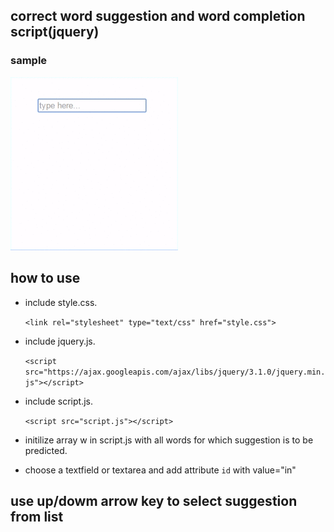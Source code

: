 
## correct word suggestion and word completion script(jquery)

### sample

![gif image](https://github.com/umeshdhakar/word-suggestion/blob/master/correct.gif)

## how to use

 - include style.css.
 
   `<link rel="stylesheet" type="text/css" href="style.css">`
 - include jquery.js.
 
   `<script src="https://ajax.googleapis.com/ajax/libs/jquery/3.1.0/jquery.min.js"></script>`
   
 - include script.js.
 
   `<script src="script.js"></script>`
   
 - initilize array w in script.js  with all words for which suggestion is to be predicted.
 
 - choose a textfield or textarea and add attribute `id` with value="in"
 
 ## use up/dowm arrow key to select suggestion from list
